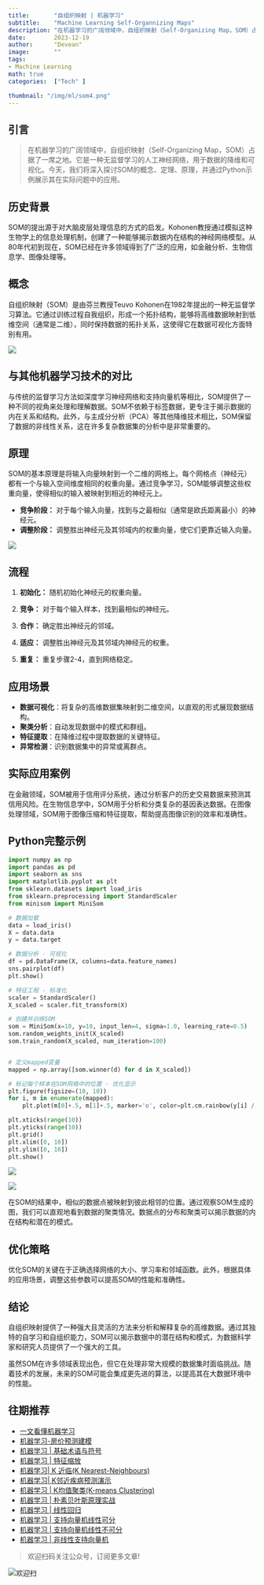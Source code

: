 ```yaml
---
title:       "自组织映射 | 机器学习"
subtitle:    "Machine Learning Self-Organnizing Maps"
description: "在机器学习的广阔领域中，自组织映射（Self-Organizing Map，SOM）占据了一席之地。它是一种无监督学习的人工神经网络，用于数据的降维和可视化。今天，我们将深入探讨SOM的概念、定理、原理，并通过Python示例展示其在实际问题中的应用"
date:        2023-12-19
author:      "Devean"
image:       ""
tags:        
- Machine Learning
math: true
categories:  ["Tech" ]

thumbnail: "/img/ml/som4.png"
---
```




## 引言
> 在机器学习的广阔领域中，自组织映射（Self-Organizing Map，SOM）占据了一席之地。它是一种无监督学习的人工神经网络，用于数据的降维和可视化。今天，我们将深入探讨SOM的概念、定理、原理，并通过Python示例展示其在实际问题中的应用。

## 历史背景
SOM的提出源于对大脑皮层处理信息的方式的启发。Kohonen教授通过模拟这种生物学上的信息处理机制，创建了一种能够揭示数据内在结构的神经网络模型。从80年代初到现在，SOM已经在许多领域得到了广泛的应用，如金融分析、生物信息学、图像处理等。


## 概念
自组织映射（SOM）是由芬兰教授Teuvo Kohonen在1982年提出的一种无监督学习算法。它通过训练过程自我组织，形成一个拓扑结构，能够将高维数据映射到低维空间（通常是二维），同时保持数据的拓扑关系，这使得它在数据可视化方面特别有用。

![](/img/ml/som4.png)

## 与其他机器学习技术的对比
与传统的监督学习方法如深度学习神经网络和支持向量机等相比，SOM提供了一种不同的视角来处理和理解数据。SOM不依赖于标签数据，更专注于揭示数据的内在关系和结构。此外，与主成分分析（PCA）等其他降维技术相比，SOM保留了数据的非线性关系，这在许多复杂数据集的分析中是非常重要的。



## 原理
SOM的基本原理是将输入向量映射到一个二维的网格上。每个网格点（神经元）都有一个与输入空间维度相同的权重向量。通过竞争学习，SOM能够调整这些权重向量，使得相似的输入被映射到相近的神经元上。

+ **竞争阶段：** 对于每个输入向量，找到与之最相似（通常是欧氏距离最小）的神经元。
+ **调整阶段：** 调整胜出神经元及其邻域内的权重向量，使它们更靠近输入向量。

![](/img/ml/som5.png)


## 流程
1. **初始化：** 随机初始化神经元的权重向量。
2. **竞争：** 对于每个输入样本，找到最相似的神经元。

3. **合作：** 确定胜出神经元的邻域。
4. **适应：** 调整胜出神经元及其邻域内神经元的权重。
5. **重复：** 重复步骤2-4，直到网络稳定。

## 应用场景
- **数据可视化**：将复杂的高维数据集映射到二维空间，以直观的形式展现数据结构。
- **聚类分析**：自动发现数据中的模式和群组。
- **特征提取**：在降维过程中提取数据的关键特征。
- **异常检测**：识别数据集中的异常或离群点。

## 实际应用案例
在金融领域，SOM被用于信用评分系统，通过分析客户的历史交易数据来预测其信用风险。在生物信息学中，SOM用于分析和分类复杂的基因表达数据。在图像处理领域，SOM用于图像压缩和特征提取，帮助提高图像识别的效率和准确性。



## Python完整示例
```python
import numpy as np
import pandas as pd
import seaborn as sns
import matplotlib.pyplot as plt
from sklearn.datasets import load_iris
from sklearn.preprocessing import StandardScaler
from minisom import MiniSom

# 数据加载
data = load_iris()
X = data.data
y = data.target

# 数据分析 - 可视化
df = pd.DataFrame(X, columns=data.feature_names)
sns.pairplot(df)
plt.show()

# 特征工程 - 标准化
scaler = StandardScaler()
X_scaled = scaler.fit_transform(X)

# 创建并训练SOM
som = MiniSom(x=10, y=10, input_len=4, sigma=1.0, learning_rate=0.5)
som.random_weights_init(X_scaled)
som.train_random(X_scaled, num_iteration=100)


# 定义mapped变量
mapped = np.array([som.winner(d) for d in X_scaled])

# 标记每个样本在SOM网格中的位置 - 优化显示
plt.figure(figsize=(10, 10))
for i, m in enumerate(mapped):
    plt.plot(m[0]+.5, m[1]+.5, marker='o', color=plt.cm.rainbow(y[i] / 3.), markersize=12, alpha=0.5)

plt.xticks(range(10))
plt.yticks(range(10))
plt.grid()
plt.xlim([0, 10])
plt.ylim([0, 10])
plt.show()


```
![](/img/ml/som1.png)

![](/img/ml/som3.png)

在SOM的结果中，相似的数据点被映射到彼此相邻的位置。通过观察SOM生成的图，我们可以直观地看到数据的聚类情况。数据点的分布和聚类可以揭示数据的内在结构和潜在的模式。

## 优化策略
优化SOM的关键在于正确选择网络的大小、学习率和邻域函数。此外，根据具体的应用场景，调整这些参数可以提高SOM的性能和准确性。

## 结论
自组织映射提供了一种强大且灵活的方法来分析和解释复杂的高维数据。通过其独特的自学习和自组织能力，SOM可以揭示数据中的潜在结构和模式，为数据科学家和研究人员提供了一个强大的工具。

虽然SOM在许多领域表现出色，但它在处理非常大规模的数据集时面临挑战。随着技术的发展，未来的SOM可能会集成更先进的算法，以提高其在大数据环境中的性能。



## 往期推荐

- [一文看懂机器学习](https://mp.weixin.qq.com/s?__biz=MzU0ODMzMzk0Ng==&mid=2247484391&idx=1&sn=716e299395f39c6ee2af72227f34b255&chksm=fb41f3f2cc367ae4f2f89dd7ed47de8378c35abc5904241b7d247e87cd707668b1bb09129a7b#rd)
- [机器学习-房价预测建模](https://mp.weixin.qq.com/s?__biz=MzU0ODMzMzk0Ng==&mid=2247484401&idx=1&sn=0b67c4ad3e7608009ae920571f2fd308&chksm=fb41f3e4cc367af2f41d9b17f6f2a8310d5cb299bfa355618907f4e0202522d9e2b3e19d5c91#rd)
- [机器学习 | 基础术语与符号](https://mp.weixin.qq.com/s?__biz=MzU0ODMzMzk0Ng==&mid=2247484401&idx=1&sn=0b67c4ad3e7608009ae920571f2fd308&chksm=fb41f3e4cc367af2f41d9b17f6f2a8310d5cb299bfa355618907f4e0202522d9e2b3e19d5c91#rd)
- [机器学习 | 特征缩放](https://mp.weixin.qq.com/s?__biz=MzU0ODMzMzk0Ng==&mid=2247484510&idx=1&sn=bb7cf6117c620aae01064f1051730c29&chksm=fb41f44bcc367d5d223dd7a8d445e92d97e2e993a49d122e019f80a1555b0b651567f5056060#rd)
- [机器学习| K 近临(K Nearest-Neighbours)](https://mp.weixin.qq.com/s?__biz=MzU0ODMzMzk0Ng==&mid=2247484572&idx=1&sn=e8fed49378732bd5c40f6130dd42ec7c&chksm=fb41f489cc367d9fa1483192ace36bad08a49c546a1b8e19c2350e14e6d2693cf39fd27dabf5#rd)
- [机器学习| K邻近疾病预测演示](https://mp.weixin.qq.com/s?__biz=MzU0ODMzMzk0Ng==&mid=2247484576&idx=1&sn=272c2f834eb92197d382ca7164a097a1&chksm=fb41f4b5cc367da36d40622bbc097cb19e9cccad76062c33c49d494205ce2473720318e6a914#rd)
- [机器学习 | K均值聚类(K-means Clustering)](https://mp.weixin.qq.com/s?__biz=MzU0ODMzMzk0Ng==&mid=2247484610&idx=1&sn=e5ddd983cd1f32b52524a8ae846c36f1&chksm=fb41f4d7cc367dc10d15fecadaa82ef74b5ab5c71704fb869fd1c62ad0da6e17cb037a31ca66#rd)
- [机器学习 | 朴素贝叶斯原理实战](https://mp.weixin.qq.com/s?__biz=MzU0ODMzMzk0Ng==&mid=2247484764&idx=1&sn=08ec391ef9a85c25d8205a3574b4a636&chksm=fb41f549cc367c5f1fb90a3f9735831576334566afd7d409f063cd329e8af81a79a797f9104f#rd)
- [机器学习 | 线性回归](https://mp.weixin.qq.com/s?__biz=MzU0ODMzMzk0Ng==&mid=2247484791&idx=1&sn=5fb140a07fe30805d785303d55307b14&chksm=fb41f562cc367c74b5ae84e05093062b79a8827a505de7b858f2c76414a29ea9d94e08aaaaa5#rd)
- [机器学习 | 支持向量机线性可分](https://mp.weixin.qq.com/s?__biz=MzU0ODMzMzk0Ng==&mid=2247484831&idx=1&sn=e052655aa3d5e383192c7ad1d03d170c&chksm=fb41f58acc367c9c16b8879137ff4dcd9a3bbf3610d6ebdba62d699fd6ac1f18a2b0eb9b93e0#rd)
- [机器学习 | 支持向量机线性不可分](https://mp.weixin.qq.com/s?__biz=MzU0ODMzMzk0Ng==&mid=2247484900&idx=1&sn=8496c2006de92416343bb1b061b095b1&chksm=fb41f5f1cc367ce72e519130e8a332c076cde5f74f8b0494987af5ce2881a4f016e78663896b#rd)
- [机器学习 | 非线性支持向量机](https://mp.weixin.qq.com/s?__biz=MzU0ODMzMzk0Ng==&mid=2247484927&idx=1&sn=7d62334723856af745d696e210b83a97&chksm=fb41f5eacc367cfc879ea394bb4e564081290ec756216593b98a4d10c71e7da911d6a92b4876#rd)

> 欢迎扫码关注公众号，订阅更多文章!

![欢迎扫](/img/public-plantform-qr.png)
